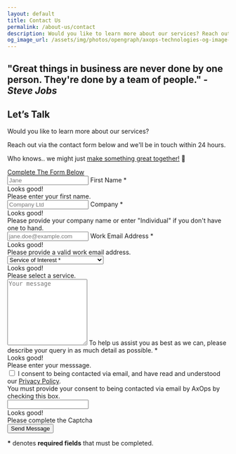 ```yaml
---
layout: default
title: Contact Us
permalink: /about-us/contact
description: Would you like to learn more about our services? Reach out via the contact form below and we'll be in touch within 24 hours. Who knows.. we might just make something great together! 🤝
og_image_url: /assets/img/photos/opengraph/axops-technologies-og-image-v1.jpg
---
```


  <div class="content-wrapper">
  <!-- .content-wrapper -->
  <!-- /section -->
  <section class="wrapper bg-light text-black">
    <div class="container pt-18 pt-md-16 pb-21 pb-md-21 text-center">
      <div class="row">
        <!-- <div class="col-sm-10 col-md-8 col-lg-6 col-xl-6 col-xxl-5 mx-auto"> -->
        <div class="col-md-10 offset-md-1 col-lg-8 offset-lg-2 mx-auto text-center">
          <h1 class="display-6 text-black mb-9 px-xl-0"><span class="underline-3 style-2 yellow">"Great</span> things in business are never done by <span class="underline grey">one</span> person. They're done by a <span class="underline-3 style-2 green">team</span> of people." <i>- Steve Jobs</i></h1>
        </div>
        <!-- /column -->
      </div>
      <!-- /.row -->
    </div>
    <!-- /.container -->
  </section>
  <!-- /section -->
  <section class="wrapper bg-light">
    <div class="container pb-14 pb-md-0">
      <div class="row">
        <div class="col mt-n19 mb-16">
          <div class="card shadow-lg">
            <div class="row gx-0">
              <div class="col-lg-6 image-wrapper bg-image bg-cover rounded-top rounded-lg-start d-none d-md-block" data-image-src="{{ site.url }}/assets/img/misc/tm1.webp">
              </div>
              <!--/column -->
              <div class="col-lg-6">
                <div class="p-10 p-md-11 p-lg-13">
                  <h2 class="display-4 mb-3">Let’s Talk</h2>
                  <p class="lead fs-lg">Would you like to learn more about our services?</p>
                  <p>Reach out via the contact form below and we'll be in touch within 24 hours.</p> 
                  <p>Who knows.. we might just <a target="_blank" href="{{ site.url }}/case-studies" aria-label="{{ site.data.pageconfig.index.button_cta2_aria_label }}">make something great together!</a> 🤝</p>
                  <a href="#contactform" aria-label="Contact Us" class="btn btn-primary rounded-pill mt-2">Complete The Form Below</a>
                </div>
                <!--/div -->
              </div>
              <!--/column -->
            </div>
            <!--/.row -->
          </div>
          <!-- /.card -->
        </div>
        <!-- /column -->
      </div>
      <!-- /.row -->
    </div>
    <!-- /.container -->
  </section>
  <!-- /section -->
  <section class="wrapper bg-light angled upper-end">
      <div class="container pb-11">
        <div class="row">
          <div class="col-lg-10 offset-lg-1 col-xl-8 offset-xl-2">
            <!-- <h2 class="display-6 lead fs-lg mb-3 text-center">Please complete the form below to proceed:</h2> -->
            <form id="contact-form" class="contact-form needs-validation" method="post" action="https://5hkpmrb523.execute-api.eu-west-2.amazonaws.com/dev/contact" novalidate>
              <div class="messages"></div>
              <div class="row gx-4">
                <a name="contactform" style="visibility: hidden;"></a>
                <div class="col-md-6">
                  <div class="form-floating mb-4">
                    <input id="form_name" type="text" name="form_name" class="form-control" placeholder="Jane" required>
                    <label for="form_name">First Name *</label>
                    <div class="valid-feedback"> Looks good! </div>
                    <div class="invalid-feedback"> Please enter your first name. </div>
                  </div>
                </div>
                <!-- /column -->
                <div class="col-md-6">
                  <div class="form-floating mb-4">
                    <input id="form_company" type="text" name="form_company" class="form-control" placeholder="Company Ltd" required>
                    <label for="form_company">Company *</label>
                    <div class="valid-feedback"> Looks good! </div>
                    <div class="invalid-feedback"> Please provide your company name or enter "Individual" if you don't have one to hand. </div>
                  </div>
                </div>
                <!-- /column -->
                <div class="col-md-6">
                  <div class="form-floating mb-4">
                    <input id="form_email" type="email" name="form_email" class="form-control" placeholder="jane.doe@example.com" required>
                    <label for="form_email">Work Email Address *</label>
                    <div class="valid-feedback"> Looks good! </div>
                    <div class="invalid-feedback"> Please provide a valid work email address. </div>
                  </div>
                </div>
                <!-- /column -->
                <div class="col-md-6">
                  <div class="form-select-wrapper mb-4">
                    <select class="form-select" id="form_service" name="form_service" required>
                      <option selected disabled value="">Service of Interest *</option>
                      <option value="Systems Integration">Systems Integration</option>
                      <option value="Data Lake Solutions">Data Lake Solutions</option>
                      <option value="Disaster Recovery">Disaster Recovery</option>
                      <option value="Data or Cloud Migration">Data or Cloud Migration</option>
                      <option value="Hybrid Cloud Architecture">Hybrid Cloud Architecture</option>
                      <option disabled value="">--</option>
                      <option value="FinTech Solutions">FinTech Solutions</option>
                      <option value="Data Intelligence">Data Intelligence</option>
                      <option disabled value="">--</option>
                      <option value="Enterprise AI">Enterprise AI</option>
                      <option value="SaaS Development">SaaS Development</option>
                      <option value="Technology Consulting">Technology Consulting</option>
                      <option value="CTO Services">Interim / Fractional CTO Services</option>
                      <option disabled value="">--</option>
                      <option value="Technical Training">Technical Training</option>
                      <option value="Quant R&D Training">Quant R&D Training</option>
                      <option disabled value="">--</option>
                      <option value="Other">Other / Not Sure</option>
                    </select>
                    <div class="valid-feedback"> Looks good! </div>
                    <div class="invalid-feedback"> Please select a service. </div>
                  </div>
                </div>
                <!-- /column -->
                <div class="col-12">
                  <div class="form-floating mb-4">
                    <textarea id="form_message" name="form_message" class="form-control" placeholder="Your message" style="height: 150px" required></textarea>
                    <label for="form_message">To help us assist you as best as we can, please describe your query in as much detail as possible. *</label>
                    <div class="valid-feedback"> Looks good! </div>
                    <div class="invalid-feedback"> Please enter your messsage. </div>
                  </div>
                </div>
                <!-- /column -->
                <div class="col-12">
                  <div class="form-check mb-4">
                    <input class="form-check-input" type="checkbox" value="" id="invalidCheck" required>
                    <label class="form-check-label" for="invalidCheck"> I consent to being contacted via email, and have read and understood our <a href="{{ site.url }}/about-us/privacy-policy" class="hover" aria-label="AxOps Privacy Policy">Privacy Policy</a>. </label>
                    <div class="invalid-feedback"> You must provide your consent to being contacted via email by AxOps by checking this box. </div>
                  </div>
                </div>
                <!-- /column -->
                <div class="col-12 text-center">
                  <script src="https://www.google.com/recaptcha/api.js" async defer></script>
                  <div class="form-group">
                    <input class="form-control d-none" data-recaptcha="true" required>
                    <div class="g-recaptcha" data-sitekey="{{ site.google_recaptcha.site_key }}" data-callback="verifyRecaptchaCallback" data-expired-callback="expiredRecaptchaCallback"></div>
                    <!-- <div class="g-recaptcha" data-sitekey="{{ site.google_recaptcha.site_key }}" data-action="SIGNUP"></div> -->
                    <div class="valid-feedback">
                      Looks good!
                    </div>
                    <div class="invalid-feedback">
                      Please complete the Captcha
                    </div>
                  </div>
                </div>
                <!-- /column -->
                <div class="col-12 text-center">
                  <input type="submit" class="btn btn-primary rounded-pill btn-send mb-3" value="Send Message">
                  <p class="text-muted"><strong>*</strong> denotes <b>required fields</b> that must be completed.</p>
                </div>
                <!-- /column -->
              </div>
              <!-- /.row -->
            </form>
            <!-- /form -->
          </div>
          <!-- /column -->
        </div>
        <!-- /.row -->
      </div>
      <!-- /.container -->
    </section>
  <!-- /.content-wrapper -->